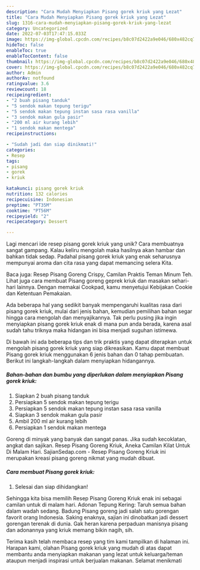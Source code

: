 ```yaml
---
description: "Cara Mudah Menyiapkan Pisang gorek kriuk yang Lezat"
title: "Cara Mudah Menyiapkan Pisang gorek kriuk yang Lezat"
slug: 1316-cara-mudah-menyiapkan-pisang-gorek-kriuk-yang-lezat
category: Uncategorized
date: 2022-07-03T17:47:15.033Z
image: https://img-global.cpcdn.com/recipes/b8c07d2422a9e046/680x482cq70/pisang-gorek-kriuk-foto-resep-utama.jpg
hideToc: false
enableToc: true
enableTocContent: false
thumbnail: https://img-global.cpcdn.com/recipes/b8c07d2422a9e046/680x482cq70/pisang-gorek-kriuk-foto-resep-utama.jpg
cover: https://img-global.cpcdn.com/recipes/b8c07d2422a9e046/680x482cq70/pisang-gorek-kriuk-foto-resep-utama.jpg
author: Admin
authorAv: notfound
ratingvalue: 3.6
reviewcount: 18
recipeingredient:
- "2 buah pisang tanduk"
- "5 sendok makan tepung terigu"
- "5 sendok makan tepung instan sasa rasa vanilla"
- "3 sendok makan gula pasir"
- "200 ml air kurang lebih"
- "1 sendok makan mentega"
recipeinstructions:

- "Sudah jadi dan siap dinikmati!"
categories:
- Resep
tags:
- pisang
- gorek
- kriuk

katakunci: pisang gorek kriuk 
nutrition: 132 calories
recipecuisine: Indonesian
preptime: "PT35M"
cooktime: "PT56M"
recipeyield: "2"
recipecategory: Dessert

---
```





Lagi mencari ide resep pisang gorek kriuk yang unik? Cara membuatnya sangat gampang. Kalau keliru mengolah maka hasilnya akan hambar dan bahkan tidak sedap. Padahal pisang gorek kriuk yang enak seharusnya mempunyai aroma dan cita rasa yang dapat memancing selera Kita.





Baca juga: Resep Pisang Goreng Crispy, Camilan Praktis Teman Minum Teh. Lihat juga cara membuat Pisang goreng geprek kriuk dan masakan sehari-hari lainnya. Dengan memakai Cookpad, kamu menyetujui Kebijakan Cookie dan Ketentuan Pemakaian.

Ada beberapa hal yang sedikit banyak mempengaruhi kualitas rasa dari pisang gorek kriuk, mulai dari jenis bahan, kemudian pemilihan bahan segar hingga cara mengolah dan menyajikannya. Tak perlu pusing jika ingin menyiapkan pisang gorek kriuk enak di mana pun anda berada, karena asal sudah tahu triknya maka hidangan ini bisa menjadi suguhan istimewa.






Di bawah ini ada beberapa tips dan trik praktis yang dapat diterapkan untuk mengolah pisang gorek kriuk yang siap dikreasikan. Kamu dapat membuat Pisang gorek kriuk menggunakan 6 jenis bahan dan 0 tahap pembuatan. Berikut ini langkah-langkah dalam menyiapkan hidangannya.

<!--inarticleads1-->

##### Bahan-bahan dan bumbu yang diperlukan dalam menyiapkan Pisang gorek kriuk:

1. Siapkan 2 buah pisang tanduk
1. Persiapkan 5 sendok makan tepung terigu
1. Persiapkan 5 sendok makan tepung instan sasa rasa vanilla
1. Siapkan 3 sendok makan gula pasir
1. Ambil 200 ml air kurang lebih
1. Persiapkan 1 sendok makan mentega


Goreng di minyak yang banyak dan sangat panas. Jika sudah kecoklatan, angkat dan sajikan. Resep Pisang Goreng Kriuk, Aneka Camilan Kilat Untuk Di Malam Hari. SajianSedap.com - Resep Pisang Goreng Kriuk ini merupakan kreasi pisang goreng nikmat yang mudah dibuat. 

<!--inarticleads2-->

##### Cara membuat Pisang gorek kriuk:


1. Selesai dan siap dihidangkan!

Sehingga kita bisa memilih Resep Pisang Goreng Kriuk enak ini sebagai camilan untuk di malam hari. Adonan Tepung Kering: Taruh semua bahan dalam wadah sedang. Badung Pisang goreng jadi salah satu gorengan favorit orang Indonesia. Saking enaknya, sajian ini dinobatkan jadi dessert gorengan terenak di dunia. Gak heran karena perpaduan manisnya pisang dan adonannya yang kriuk memang bikin nagih, sih. 

Terima kasih telah membaca resep yang tim kami tampilkan di halaman ini. Harapan kami, olahan Pisang gorek kriuk yang mudah di atas dapat membantu anda menyiapkan makanan yang lezat untuk keluarga/teman ataupun menjadi inspirasi untuk berjualan makanan. Selamat menikmati
